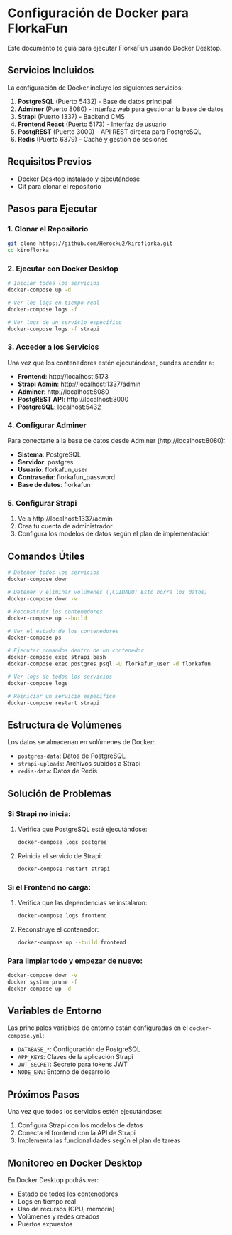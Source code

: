 # Configuración de Docker para FlorkaFun

Este documento te guía para ejecutar FlorkaFun usando Docker Desktop.

## Servicios Incluidos

La configuración de Docker incluye los siguientes servicios:

1. **PostgreSQL** (Puerto 5432) - Base de datos principal
2. **Adminer** (Puerto 8080) - Interfaz web para gestionar la base de datos
3. **Strapi** (Puerto 1337) - Backend CMS
4. **Frontend React** (Puerto 5173) - Interfaz de usuario
5. **PostgREST** (Puerto 3000) - API REST directa para PostgreSQL
6. **Redis** (Puerto 6379) - Caché y gestión de sesiones

## Requisitos Previos

- Docker Desktop instalado y ejecutándose
- Git para clonar el repositorio

## Pasos para Ejecutar

### 1. Clonar el Repositorio

```bash
git clone https://github.com/Herocku2/kiroflorka.git
cd kiroflorka
```

### 2. Ejecutar con Docker Desktop

```bash
# Iniciar todos los servicios
docker-compose up -d

# Ver los logs en tiempo real
docker-compose logs -f

# Ver logs de un servicio específico
docker-compose logs -f strapi
```

### 3. Acceder a los Servicios

Una vez que los contenedores estén ejecutándose, puedes acceder a:

- **Frontend**: http://localhost:5173
- **Strapi Admin**: http://localhost:1337/admin
- **Adminer**: http://localhost:8080
- **PostgREST API**: http://localhost:3000
- **PostgreSQL**: localhost:5432

### 4. Configurar Adminer

Para conectarte a la base de datos desde Adminer (http://localhost:8080):

- **Sistema**: PostgreSQL
- **Servidor**: postgres
- **Usuario**: florkafun_user
- **Contraseña**: florkafun_password
- **Base de datos**: florkafun

### 5. Configurar Strapi

1. Ve a http://localhost:1337/admin
2. Crea tu cuenta de administrador
3. Configura los modelos de datos según el plan de implementación

## Comandos Útiles

```bash
# Detener todos los servicios
docker-compose down

# Detener y eliminar volúmenes (¡CUIDADO! Esto borra los datos)
docker-compose down -v

# Reconstruir los contenedores
docker-compose up --build

# Ver el estado de los contenedores
docker-compose ps

# Ejecutar comandos dentro de un contenedor
docker-compose exec strapi bash
docker-compose exec postgres psql -U florkafun_user -d florkafun

# Ver logs de todos los servicios
docker-compose logs

# Reiniciar un servicio específico
docker-compose restart strapi
```

## Estructura de Volúmenes

Los datos se almacenan en volúmenes de Docker:

- `postgres-data`: Datos de PostgreSQL
- `strapi-uploads`: Archivos subidos a Strapi
- `redis-data`: Datos de Redis

## Solución de Problemas

### Si Strapi no inicia:

1. Verifica que PostgreSQL esté ejecutándose:
   ```bash
   docker-compose logs postgres
   ```

2. Reinicia el servicio de Strapi:
   ```bash
   docker-compose restart strapi
   ```

### Si el Frontend no carga:

1. Verifica que las dependencias se instalaron:
   ```bash
   docker-compose logs frontend
   ```

2. Reconstruye el contenedor:
   ```bash
   docker-compose up --build frontend
   ```

### Para limpiar todo y empezar de nuevo:

```bash
docker-compose down -v
docker system prune -f
docker-compose up -d
```

## Variables de Entorno

Las principales variables de entorno están configuradas en el `docker-compose.yml`:

- `DATABASE_*`: Configuración de PostgreSQL
- `APP_KEYS`: Claves de la aplicación Strapi
- `JWT_SECRET`: Secreto para tokens JWT
- `NODE_ENV`: Entorno de desarrollo

## Próximos Pasos

Una vez que todos los servicios estén ejecutándose:

1. Configura Strapi con los modelos de datos
2. Conecta el frontend con la API de Strapi
3. Implementa las funcionalidades según el plan de tareas

## Monitoreo en Docker Desktop

En Docker Desktop podrás ver:

- Estado de todos los contenedores
- Logs en tiempo real
- Uso de recursos (CPU, memoria)
- Volúmenes y redes creados
- Puertos expuestos